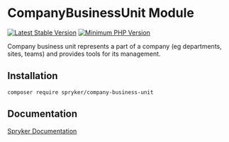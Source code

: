 # CompanyBusinessUnit Module
[![Latest Stable Version](https://poser.pugx.org/spryker/company-business-unit/v/stable.svg)](https://packagist.org/packages/spryker/company-business-unit)
[![Minimum PHP Version](https://img.shields.io/badge/php-%3E%3D%207.4-8892BF.svg)](https://php.net/)

Company business unit represents a part of a company (eg departments, sites, teams) and provides tools for its management.

## Installation

```
composer require spryker/company-business-unit
```

## Documentation

[Spryker Documentation](https://academy.spryker.com/developing_with_spryker/module_guide/modules.html)
